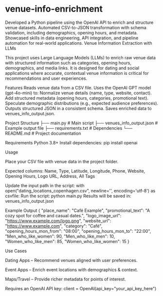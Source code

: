 # venue-info-enrichment
Developed a Python pipeline using the OpenAI API to enrich and structure venue datasets. Automated CSV-to-JSON transformation with schema validation, including demographics, opening hours, and metadata. Showcased skills in data engineering, API integration, and pipeline automation for real-world applications.
Venue Information Extraction with LLMs

This project uses Large Language Models (LLMs) to enrich raw venue data with structured information such as categories, opening hours, demographics, and media links. It is designed for dating and social applications where accurate, contextual venue information is critical for recommendations and user experiences.

Features
Reads venue data from a CSV file.
Uses the OpenAI GPT model (gpt-4o-mini) to:
Normalize venue details (name, type, website, contact).
Add structured metadata (opening hours, categories, promotional text).
Speculate demographic distributions (e.g., expected audience preferences).
Outputs structured JSON in a consistent schema.
Saves enriched data to venues_info_output.json.

Project Structure
├── main.py                     # Main script 
├── venues_info_output.json     # Example output file
├── requirements.txt            # Dependencies
└── README.md                   # Project documentation

Requirements
Python 3.8+
Install dependencies:
pip install openai

Usage

Place your CSV file with venue data in the project folder.

Expected columns: Name, Type, Latitude, Longitude, Phone, Website, Opening Hours, Logo URL, Address, All Tags

Update the input path in the script:
with open("dating_locations_copenhagen.csv", newline='', encoding='utf-8') as csvfile:
Run the script:
python main.py
Results will be saved in:
venues_info_output.json


Example Output
{
  "place_name": "Café Example",
  "promotional_text": "A cozy spot for coffee and casual dates.",
  "logo_image_url": "https://www.example.com/logo.png",
  "website_url": "https://www.example.com",
  "category": "Café",
  "opening_hours_mon_from": "08:00",
  "opening_hours_mon_to": "22:00",
  "Men_who_like_women": 90,
  "Men_who_like_men": 10,
  "Women_who_like_men": 85,
  "Women_who_like_women": 15
}

Use Cases

Dating Apps – Recommend venues aligned with user preferences.

Event Apps – Enrich event locations with demographics & context.

Maps/Travel – Provide richer metadata for points of interest.

Requires an OpenAI API key:
client = OpenAI(api_key="your_api_key_here")

